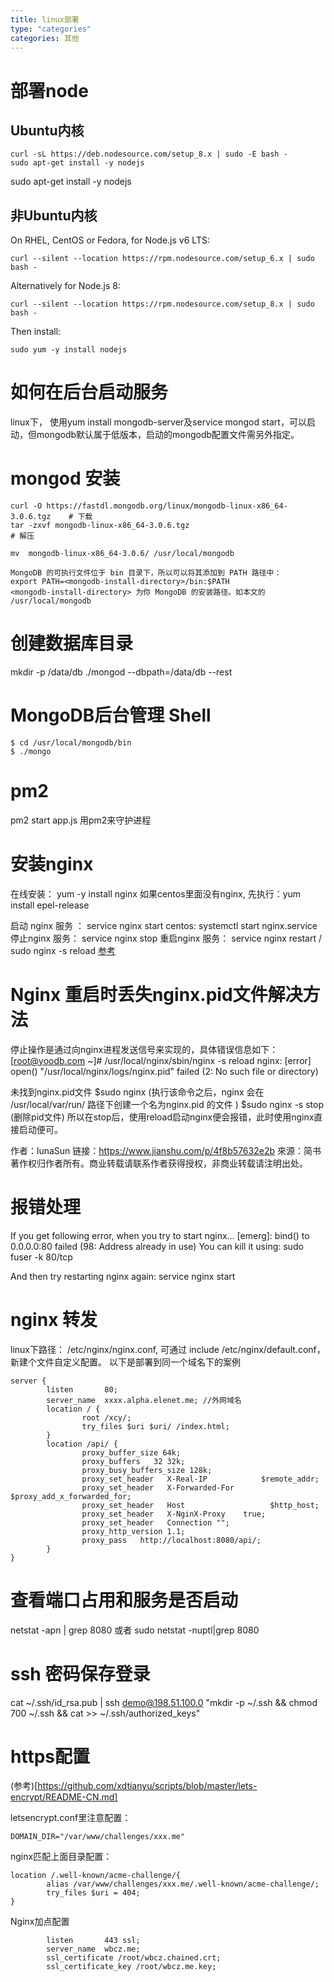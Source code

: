 ```yaml
---
title: linux部署
type: "categories"
categories: 其他
---
```


# 部署node
## Ubuntu内核
```
curl -sL https://deb.nodesource.com/setup_8.x | sudo -E bash -
sudo apt-get install -y nodejs
```

sudo apt-get install -y nodejs
## 非Ubuntu内核
On RHEL, CentOS or Fedora, for Node.js v6 LTS:
```
curl --silent --location https://rpm.nodesource.com/setup_6.x | sudo bash -
```
Alternatively for Node.js 8:
```
curl --silent --location https://rpm.nodesource.com/setup_8.x | sudo bash -
```
Then install:
```
sudo yum -y install nodejs
```

# 如何在后台启动服务
linux下， 使用yum install mongodb-server及service mongod start，可以启动，但mongodb默认属于低版本，启动的mongodb配置文件需另外指定。

# mongod 安装
```
curl -O https://fastdl.mongodb.org/linux/mongodb-linux-x86_64-3.0.6.tgz    # 下载
tar -zxvf mongodb-linux-x86_64-3.0.6.tgz                                   # 解压

mv  mongodb-linux-x86_64-3.0.6/ /usr/local/mongodb 

MongoDB 的可执行文件位于 bin 目录下，所以可以将其添加到 PATH 路径中：
export PATH=<mongodb-install-directory>/bin:$PATH
<mongodb-install-directory> 为你 MongoDB 的安装路径。如本文的 /usr/local/mongodb
```
# 创建数据库目录

mkdir -p /data/db
./mongod --dbpath=/data/db --rest

# MongoDB后台管理 Shell
```
$ cd /usr/local/mongodb/bin
$ ./mongo
```

# pm2
pm2 start app.js  用pm2来守护进程

# 安装nginx
在线安装： yum -y install nginx
如果centos里面没有nginx, 先执行：yum install epel-release

启动 nginx 服务 ： service nginx start
centos: systemctl start nginx.service
停止nginx 服务： service nginx stop
重启nginx 服务： service nginx restart    / sudo nginx -s reload
[参考](https://segmentfault.com/a/1190000007116797)
# Nginx 重启时丢失nginx.pid文件解决方法
停止操作是通过向nginx进程发送信号来实现的，具体错误信息如下：
[root@yoodb.com ~]# /usr/local/nginx/sbin/nginx -s reload
nginx: [error] open() "/usr/local/nginx/logs/nginx.pid" failed (2: No such file or directory)

未找到nginx.pid文件
$sudo nginx (执行该命令之后，nginx 会在 /usr/local/var/run/ 路径下创建一个名为nginx.pid 的文件 )
$sudo nginx -s stop (删除pid文件)
所以在stop后，使用reload启动nginx便会报错，此时使用nginx直接启动便可。

作者：lunaSun
链接：https://www.jianshu.com/p/4f8b57632e2b
來源：简书
著作权归作者所有。商业转载请联系作者获得授权，非商业转载请注明出处。

# 报错处理
If you get following error, when you try to start nginx…
[emerg]: bind() to 0.0.0.0:80 failed (98: Address already in use)
You can kill it using:
sudo fuser -k 80/tcp

And then try restarting nginx again:
service nginx start

# nginx 转发
linux下路径： /etc/nginx/nginx.conf, 可通过 include /etc/nginx/default.conf， 新建个文件自定义配置。
以下是部署到同一个域名下的案例
```
server {
        listen       80;
        server_name  xxxx.alpha.elenet.me; //外网域名
        location / {
                root /xcy/;
                try_files $uri $uri/ /index.html;
        }
        location /api/ {
                proxy_buffer_size 64k;
                proxy_buffers   32 32k;
                proxy_busy_buffers_size 128k;
                proxy_set_header   X-Real-IP            $remote_addr;
                proxy_set_header   X-Forwarded-For  $proxy_add_x_forwarded_for;
                proxy_set_header   Host                   $http_host;
                proxy_set_header   X-NginX-Proxy    true;
                proxy_set_header   Connection "";
                proxy_http_version 1.1;
                proxy_pass   http://localhost:8080/api/;
        }
}
```

# 查看端口占用和服务是否启动
netstat -apn | grep 8080
或者 sudo netstat -nuptl|grep 8080
# ssh 密码保存登录
cat ~/.ssh/id_rsa.pub | ssh demo@198.51.100.0 "mkdir -p ~/.ssh && chmod 700 ~/.ssh && cat >>  ~/.ssh/authorized_keys"
# https配置
(参考)[https://github.com/xdtianyu/scripts/blob/master/lets-encrypt/README-CN.md]

letsencrypt.conf里注意配置： 

```
DOMAIN_DIR="/var/www/challenges/xxx.me"
```
nginx匹配上面目录配置： 
```
location /.well-known/acme-challenge/{
        alias /var/www/challenges/xxx.me/.well-known/acme-challenge/;
        try_files $uri = 404;
}
```
Nginx加点配置
```
        listen       443 ssl;
        server_name  wbcz.me;
        ssl_certificate /root/wbcz.chained.crt;
        ssl_certificate_key /root/wbcz.me.key;
```


